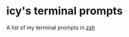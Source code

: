 # icy's terminal prompts

A list of my terminal prompts in <i><a href="https://en.wikipedia.org/wiki/Z_shell">zsh</a></i>
